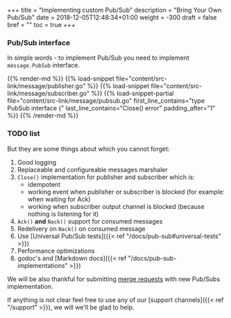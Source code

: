 +++
title = "Implementing custom Pub/Sub"
description = "Bring Your Own Pub/Sub"
date = 2018-12-05T12:48:34+01:00
weight = -300
draft = false
bref = ""
toc = true
+++

### Pub/Sub interface

In simple words - to implement Pub/Sub you need to implement `message.PubSub` interface.

{{% render-md %}}
{{% load-snippet file="content/src-link/message/publisher.go" %}}
{{% load-snippet file="content/src-link/message/subscriber.go" %}}
{{% load-snippet-partial file="content/src-link/message/pubsub.go" first_line_contains="type PubSub interface {" last_line_contains="Close() error" padding_after="1" %}}
{{% /render-md %}}

### TODO list

But they are some things about which you cannot forget:

1. Good logging
2. Replaceable and configureable messages marshaler
3. `Close()` implementation for publisher and subscriber which is:
    - idempotent
    - working event when publisher or subscriber is blocked (for example: when waiting for Ack)
    - working when subscriber output channel is blocked (because nothing is listening for it)
4. `Ack()` **and** `Nack()` support for consumed messages
5. Redelivery on `Nack()` on consumed message
6. Use [Universal Pub/Sub tests]({{< ref "/docs/pub-sub#universal-tests" >}})
7. Performance optimizations
8. godoc's and [Markdown docs]({{< ref "/docs/pub-sub-implementations" >}})

We will be also thankful for submitting [merge requests](https://github.com/ThreeDotsLabs/watermill/pulls) with new Pub/Subs implementation.

If anything is not clear feel free to use any of our [support channels]({{< ref "/support" >}}), we will we'll be glad to help.
